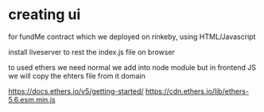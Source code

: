 # creating ui

for fundMe contract which we deployed on rinkeby, using HTML/Javascript

install liveserver to rest the index.js file on browser

to used ethers we need normal we add into node module but in frontend JS we will copy the ehters file from it domain

https://docs.ethers.io/v5/getting-started/
https://cdn.ethers.io/lib/ethers-5.6.esm.min.js
